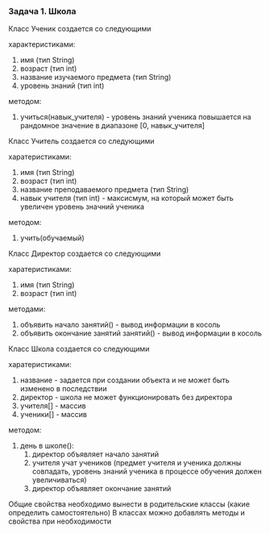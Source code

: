 ### Задача 1. Школа

Класс Ученик создается со следующими

характеристиками:
1. имя (тип String)
2. возраст (тип int)
3. название изучаемого предмета (тип String)
4. уровень знаний (тип int)

методом: 
1. учиться(навык_учителя) - уровень знаний ученика повышается на рандомное значение в диапазоне [0, навык_учителя]
        
Класс Учитель создается со следующими 

харатеристиками:
1. имя (тип String)
2. возраст (тип int)
3. название преподаваемого предмета (тип String)
4. навык учителя (тип int) - максисмум, на который может быть увеличен уровень значний ученика 

методом: 
1. учить(обучаемый)
        
Класс Директор создается со следующими 

харатеристиками:
1. имя (тип String)
2. возраст (тип int)

методами:
1. объявить начало занятий() - вывод информации в косоль
2. объявить окончание занятий занятий() - вывод информации в косоль
        
Класс Школа создается со следующими 

харатеристиками:
1. название - задается при создании объекта и не может быть изменено в последствии
2. директор - школа не может функционировать без директора
3. учителя[] - массив
4. ученики[] - массив

методом:
1. день в школе(): 
     1) директор объявляет начало занятий
     2) учителя учат учеников (предмет учителя и ученика должны совпадать, уровень знаний ученика в процессе обучения должен увеличиваться)
     3) директор объявляет окончание занятий
        
        
Общие свойства необходимо вынести в родительские классы (какие определить самостоятельно)
В классах можно добавлять методы и свойства при необходимости 
